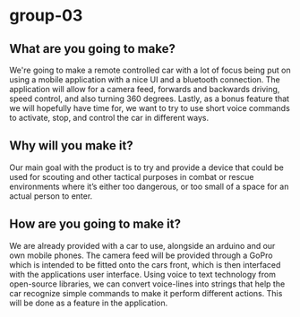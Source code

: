 # group-03

## What are you going to make?
We're going to make a remote controlled car with a lot of focus being put on using a mobile application with a nice UI and a bluetooth connection. The application will allow for a camera feed, forwards and backwards driving, speed control, and also turning 360 degrees. Lastly, as a bonus feature that we will hopefully have time for, we want to try to use short voice commands to activate, stop, and control the car in different ways. 

## Why will you make it?
Our main goal with the product is to try and provide a device that could be used for scouting and other tactical purposes in combat or rescue environments where it’s either too dangerous, or too small of a space for an actual person to enter. 

## How are you going to make it?
We are already provided with a car to use, alongside an arduino and our own mobile phones. The camera feed will be provided through a GoPro which is intended to be fitted onto the cars front, which is then interfaced with the applications user interface. Using voice to text technology from open-source libraries, we can convert voice-lines into strings that help the car recognize simple commands to make it perform different actions. This will be done as a feature in the application.
